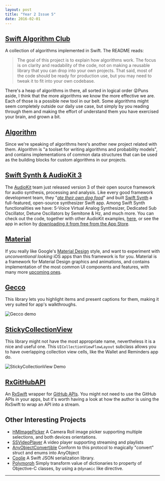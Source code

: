 ```yaml
---
layout: post
title: "Year 2 Issue 5"
date: 2016-02-01
---
```


## [Swift Algorithm Club](https://github.com/hollance/swift-algorithm-club)

A collection of algorithms implemented in Swift. The README reads:

> The goal of this project is to explain how algorithms work. The focus is on clarity and readability of the code, not on making a reusable library that you can drop into your own projects. That said, most of the code should be ready for production use, but you may need to tweak it to fit into your own codebase.

There's a heap of algorithms in there, all sorted in logical order 😜Puns aside, I think that the more algorithms we know the more effective we are. Each of those is a possible new tool in our belt. Some algorithms might seem completely outside our daily use case, but simply by you reading through them and making the effort of understand them you have exercised your brain, and grown a bit.

## [Algorithm](https://github.com/CosmicMind/Algorithm)

Since we're speaking of algorithms here's another new project related with them. Algorithm is "a toolset for writing algorithms and probability models", and contains implementations of common data structures that can be used as the building blocks for custom algorithms in our projects.

## [Swift Synth & AudioKit 3](http://audiokit.io/)

The [AudioKit](http://audiokit.io/) team just released version 3 of their open source framework for audio synthesis, processing and analysis. Like every good framework development team, they "[_ate their own dog food_](https://en.wikipedia.org/wiki/Eating_your_own_dog_food)" and built [Swift Synth](https://github.com/audiokit/AudioKit/tree/master/Examples/iOS/SwiftSynth) a full-featured, open-source synthesizer Swift app. Among Swift Synth functionalities we have: 5-Voice Virtual Analog Synthesizer, Dedicated Sub Oscillator, Detune Oscillators by Semitone & Hz, and much more. You can check out the code, together with other AudioKit examples, [here](https://github.com/audiokit/AudioKit/tree/master/Examples/iOS/SwiftSynth), or see the app in action by [downloading it from free from the App Store](https://itunes.apple.com/WebObjects/MZStore.woa/wa/viewSoftware?id=1076476110&mt=8).


## [Material](https://github.com/CosmicMind/Material)

If you really like Google's [Material Design](https://www.google.com/design/spec/material-design/introduction.html) style, and want to experiment with _unconventional looking_ iOS apps than this framework is for you. Material is a framework for Material Design graphics and animations, and contains implementation of the most common UI components and features, with many more [upcoming ones](https://github.com/CosmicMind/Material#upcoming).

## [Gecco](https://github.com/yukiasai/Gecco)

This library lets you highlight items and present captions for them, making it very suited for app's walkthroughs.

![Gecco demo](https://cloud.githubusercontent.com/assets/6880730/12470510/2d1cb602-c038-11e5-8095-a2a0d77f99db.gif)

## [StickyCollectionView](https://github.com/matbeich/StickyCollectionView)

This library might not have the most appropriate name, nevertheless it is a nice and useful one. This `UICollectionViewFlowLayout` subclass allows you to have overlapping collection view cells, like the Wallet and Reminders app do.

![StickyCollectionView Demo](https://cloud.githubusercontent.com/assets/5644547/11768922/90c8ddb2-a1ec-11e5-9476-bff461e214c2.gif)

## [RxGitHubAPI](https://github.com/FengDeng/RxGitHubAPI)

An [RxSwift](https://github.com/ReactiveX/RxSwift) wrapper for [GitHub APIs](https://developer.github.com/v3/). You might not need to use the GitHub APIs in your apps, but it's worth having a look at how the author is using the RxSwift to wrap an API into a stream.

## Other Interesting Projects

* [HMImagePicker](https://github.com/itheima-developer/HMImagePicker) A Camera Roll image picker supporting multiple selections, and both devices orientations.
* [SSVideoPlayer](https://github.com/immrss/SSVideoPlayer) A video player supporting streaming and playlists
* [AnyObjectConvertible](https://github.com/tarunon/AnyObjectConvertible) Conform to this protocol to magically "convert" struct and enums into AnyObject
* [Coolie](https://github.com/nixzhu/Coolie) A Swift JSON serialization library.
* [Polymorph](https://github.com/douban/Polymorph) Simply transform value of dictionaries to property of Objective-C classes, by using a `@dynamic` like directive.

---


